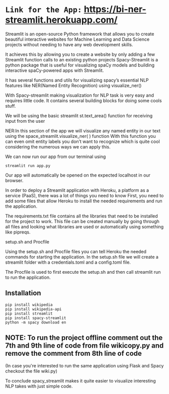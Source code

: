 ``Link for the App:`` https://bi-ner-streamlit.herokuapp.com/
===============================

Streamlit is an open-source Python framework that allows you to create beautiful interactive websites for Machine Learning and Data Science projects without needing to have any web development skills.

It achieves this by allowing you to create a website by only adding a few Streamlit function calls to an existing python projects
Spacy-Streamlit is a python package that is useful for visualizing spaCy models and building interactive spaCy-powered apps with Streamlit.

It has several functions and utils for visualizing spacy’s essential NLP features like NER(Named Entity Recognition) using visualize_ner()

With Spacy-streamlit making visualization for NLP task is very easy and requires little code. It contains several building blocks for doing some cools stuff.

We will be using the basic streamlit  st.text_area() function for receiving input from the user

NER:In this section of the app  we will visualize any named entity in our text using the space_streamlit.visualize_ner( ) function
With this function you can even omit entity labels you don’t want to recognize which is quite cool considering the numerous ways we can apply this.

We can now run our app from our terminal using


    streamlit run app.py

Our app will automatically be opened on the expected localhost in our browser.


In order to deploy a Streamlit application with Heroku, a platform as a service (PaaS), there was a lot of things you need to know
First, you need to add some files that allow Heroku to install the needed requirements and run the application.

The requirements.txt file contains all the libraries that need to be installed for the project to work. This file can be created manually by going through all files and looking what libraries are used or automatically using something like pipreqs.

setup.sh and Procfile

Using the setup.sh and Procfile files you can tell Heroku the needed commands for starting the application.
In the setup.sh file we will create a streamlit folder with a credentials.toml and a config.toml file.

The Procfile is used to first execute the setup.sh and then call streamlit run to run the application.


Installation
------------


    pip install wikipedia
    pip install wikipedia-api 
    pip install streamlit
    pip install spacy-streamlit
    python -m spacy download en


## NOTE: To run the project offline comment out the 7th and 9th line of code from file wikicopy.py and remove the comment from 8th line of code
(In case you're interested to run the same application using Flask and Spacy checkout the file wiki.py)

To conclude spacy_streamlit makes it quite easier to visualize interesting NLP takes with just simple code.
